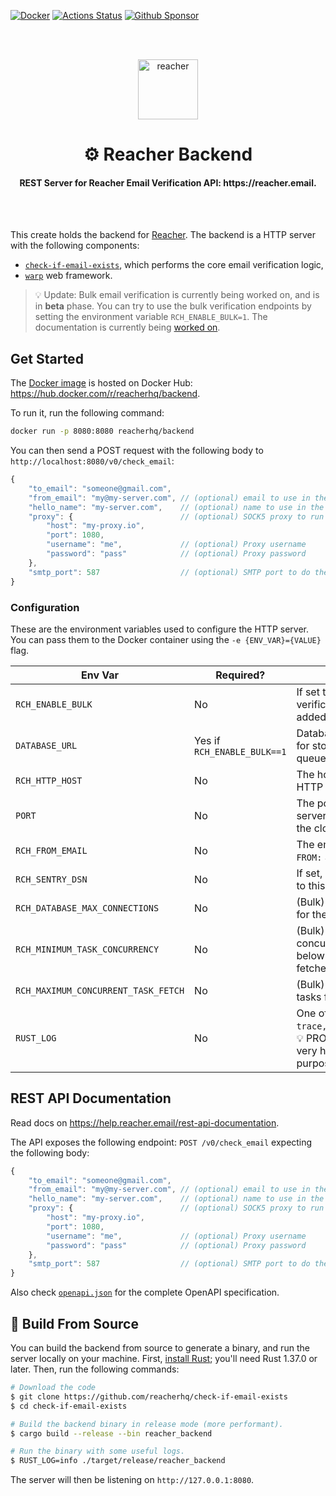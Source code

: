 [![Docker](https://img.shields.io/docker/v/reacherhq/backend?color=0db7ed&label=docker&sort=date)](https://hub.docker.com/r/reacherhq/backend)
[![Actions Status](https://github.com/reacherhq/check-if-email-exists/workflows/pr/badge.svg)](https://github.com/reacherhq/check-if-email-exists/actions)
[![Github Sponsor](https://img.shields.io/static/v1?label=Sponsor&message=%E2%9D%A4&logo=GitHub&link=https://github.com/sponsors/amaurym)](https://github.com/sponsors/amaurym)

<br /><br />

<p align="center"><img align="center" src="https://storage.googleapis.com/saasify-uploads-prod/696e287ad79f0e0352bc201b36d701849f7d55e7.svg" height="96" alt="reacher" /></p>
<h1 align="center">⚙️ Reacher Backend</h1>
<h4 align="center">REST Server for Reacher Email Verification API: https://reacher.email.</h4>

<br /><br />

This create holds the backend for [Reacher](https://reacher.email). The backend is a HTTP server with the following components:

-   [`check-if-email-exists`](https://github.com/reacherhq/check-if-email-exists), which performs the core email verification logic,
-   [`warp`](https://github.com/seanmonstar/warp) web framework.

> 💡 Update: Bulk email verification is currently being worked on, and is in **beta** phase. You can try to use the bulk verification endpoints by setting the environment variable `RCH_ENABLE_BULK=1`. The documentation is currently being [worked on](https://github.com/reacherhq/backend/issues/321).

## Get Started

The [Docker image](./Dockerfile) is hosted on Docker Hub: https://hub.docker.com/r/reacherhq/backend.

To run it, run the following command:

```bash
docker run -p 8080:8080 reacherhq/backend
```

You can then send a POST request with the following body to `http://localhost:8080/v0/check_email`:

```js
{
	"to_email": "someone@gmail.com",
	"from_email": "my@my-server.com", // (optional) email to use in the `FROM` SMTP command, defaults to "user@example.org"
	"hello_name": "my-server.com",    // (optional) name to use in the `EHLO` SMTP command, defaults to "localhost"
	"proxy": {                        // (optional) SOCK5 proxy to run the verification through, default is empty
		"host": "my-proxy.io",
		"port": 1080,
		"username": "me",             // (optional) Proxy username
		"password": "pass"            // (optional) Proxy password
	},
	"smtp_port": 587                  // (optional) SMTP port to do the email verification, defaults to 25
}
```

### Configuration

These are the environment variables used to configure the HTTP server. You can pass them to the Docker container using the `-e {ENV_VAR}={VALUE}` flag.

| Env Var                             | Required?                   | Description                                                                                               | Default            |
| ----------------------------------- | --------------------------- | --------------------------------------------------------------------------------------------------------- | ------------------ |
| `RCH_ENABLE_BULK`                   | No                          | If set to 1, then bulk verification endpoints will be added to the backend.                               | 0                  |
| `DATABASE_URL`                      | Yes if `RCH_ENABLE_BULK==1` | Database connection string for storing results and task queue                                             | not defined        |
| `RCH_HTTP_HOST`                     | No                          | The host name to bind the HTTP server to.                                                                 | `127.0.0.1`        |
| `PORT`                              | No                          | The port to bind the HTTP server to, often populated by the cloud provider.                               | `8080`             |
| `RCH_FROM_EMAIL`                    | No                          | The email to use in the `MAIL FROM:` SMTP command.                                                        | `user@example.org` |
| `RCH_SENTRY_DSN`                    | No                          | If set, bug reports will be sent to this [Sentry](https://sentry.io) DSN.                                 | not defined        |
| `RCH_DATABASE_MAX_CONNECTIONS`      | No                          | (Bulk) Connections created for the database pool                                                          | 5                  |
| `RCH_MINIMUM_TASK_CONCURRENCY`      | No                          | (Bulk) Minimum number of concurrent running tasks below which more tasks are fetched                      | 10                 |
| `RCH_MAXIMUM_CONCURRENT_TASK_FETCH` | No                          | (Bulk) Maximum number of tasks fetched at once                                                            | 20                 |
| `RUST_LOG`                          | No                          | One of `trace,debug,warn,error,info`. 💡 PRO TIP: `RUST_LOG=debug` is very handful for debugging purposes. | not defined        |

## REST API Documentation

Read docs on https://help.reacher.email/rest-api-documentation.

The API exposes the following endpoint: `POST /v0/check_email` expecting the following body:

```js
{
	"to_email": "someone@gmail.com",
	"from_email": "my@my-server.com", // (optional) email to use in the `FROM` SMTP command, defaults to "user@example.org"
	"hello_name": "my-server.com",    // (optional) name to use in the `EHLO` SMTP command, defaults to "localhost"
	"proxy": {                        // (optional) SOCK5 proxy to run the verification through, default is empty
		"host": "my-proxy.io",
		"port": 1080,
		"username": "me",             // (optional) Proxy username
		"password": "pass"            // (optional) Proxy password
	},
	"smtp_port": 587                  // (optional) SMTP port to do the email verification, defaults to 25
}
```

Also check [`openapi.json`](./openapi.json) for the complete OpenAPI specification.

## 🔨 Build From Source

You can build the backend from source to generate a binary, and run the server locally on your machine. First, [install Rust](https://www.rust-lang.org/tools/install); you'll need Rust 1.37.0 or later. Then, run the following commands:

```bash
# Download the code
$ git clone https://github.com/reacherhq/check-if-email-exists
$ cd check-if-email-exists

# Build the backend binary in release mode (more performant).
$ cargo build --release --bin reacher_backend

# Run the binary with some useful logs.
$ RUST_LOG=info ./target/release/reacher_backend
```

The server will then be listening on `http://127.0.0.1:8080`.
